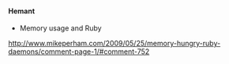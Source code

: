 #### Hemant ###

* Memory usage and Ruby


http://www.mikeperham.com/2009/05/25/memory-hungry-ruby-daemons/comment-page-1/#comment-752

